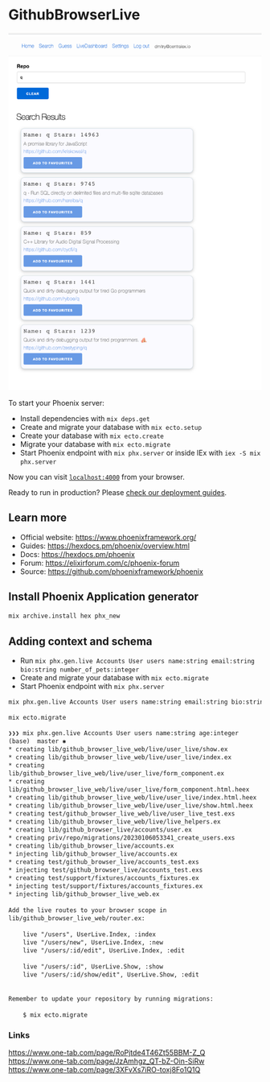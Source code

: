 # GithubBrowserLive

![img.png](img.png)

To start your Phoenix server:

  * Install dependencies with `mix deps.get`
  * Create and migrate your database with `mix ecto.setup`
  * Create your database with `mix ecto.create`
  * Migrate your database with `mix ecto.migrate`
  * Start Phoenix endpoint with `mix phx.server` or inside IEx with `iex -S mix phx.server`

Now you can visit [`localhost:4000`](http://localhost:4000) from your browser.

Ready to run in production? Please [check our deployment guides](https://hexdocs.pm/phoenix/deployment.html).

## Learn more

  * Official website: https://www.phoenixframework.org/
  * Guides: https://hexdocs.pm/phoenix/overview.html
  * Docs: https://hexdocs.pm/phoenix
  * Forum: https://elixirforum.com/c/phoenix-forum
  * Source: https://github.com/phoenixframework/phoenix

## Install Phoenix Application generator

```bash
mix archive.install hex phx_new
```

## Adding context and schema

  * Run `mix phx.gen.live Accounts User users name:string email:string bio:string number_of_pets:integer`
  * Create and migrate your database with `mix ecto.migrate`
  * Start Phoenix endpoint with `mix phx.server`

```bash
mix phx.gen.live Accounts User users name:string email:string bio:string number_of_pets:integer
```
```bash
mix ecto.migrate
```
```
❯❯❯ mix phx.gen.live Accounts User users name:string age:integer                                                                                                                                                                                                                                                                  (base)  master ✱
* creating lib/github_browser_live_web/live/user_live/show.ex
* creating lib/github_browser_live_web/live/user_live/index.ex
* creating lib/github_browser_live_web/live/user_live/form_component.ex
* creating lib/github_browser_live_web/live/user_live/form_component.html.heex
* creating lib/github_browser_live_web/live/user_live/index.html.heex
* creating lib/github_browser_live_web/live/user_live/show.html.heex
* creating test/github_browser_live_web/live/user_live_test.exs
* creating lib/github_browser_live_web/live/live_helpers.ex
* creating lib/github_browser_live/accounts/user.ex
* creating priv/repo/migrations/20230106053341_create_users.exs
* creating lib/github_browser_live/accounts.ex
* injecting lib/github_browser_live/accounts.ex
* creating test/github_browser_live/accounts_test.exs
* injecting test/github_browser_live/accounts_test.exs
* creating test/support/fixtures/accounts_fixtures.ex
* injecting test/support/fixtures/accounts_fixtures.ex
* injecting lib/github_browser_live_web.ex

Add the live routes to your browser scope in lib/github_browser_live_web/router.ex:

    live "/users", UserLive.Index, :index
    live "/users/new", UserLive.Index, :new
    live "/users/:id/edit", UserLive.Index, :edit

    live "/users/:id", UserLive.Show, :show
    live "/users/:id/show/edit", UserLive.Show, :edit


Remember to update your repository by running migrations:

    $ mix ecto.migrate
```

### Links
https://www.one-tab.com/page/RoPjtde4T46Zt55BBM-Z_Q
https://www.one-tab.com/page/JzAmhgz_QT-bZ-Oin-SiRw
https://www.one-tab.com/page/3XFvXs7iRO-toxj8Fo1Q1Q
